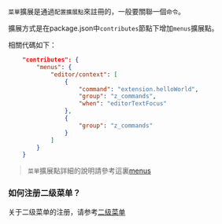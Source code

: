 `菜單`擴展是通過`配置擴展點`來註冊的，一般要關聯一個`命令`。

擴展方式是在package.json中`contributes`節點下增加`menus`擴展點。

相關代碼如下：
```json
    "contributes": {
		"menus": {
			"editor/context": [
				{
					"command": "extension.helloWorld",
					"group": "z_commands",
					"when": "editorTextFocus"
				},
				{
					"group": "z_commands"
				}
			]
		}
	}
```

> `菜單`擴展點詳細的說明請參考這裏[menus](/ExtensionDocs/ContributionPoints/README.md#menus)

### 如何注册二级菜单？

关于二级菜单的注册，请参考[二级菜单](/ExtensionDocs/ContributionPoints/README.md#注册二级菜单)
